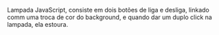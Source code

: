 Lampada JavaScript, consiste em dois botões de liga e desliga, linkado comm uma troca de cor do background, e quando dar um duplo click na lampada, ela estoura.